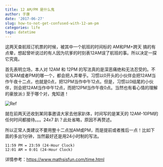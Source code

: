 ```yaml
---
title: 12 AM/PM 是什么鬼
author: 于康
date: '2017-06-27'
slug: how-to-not-get-confused-with-12-am-pm
categories: life
tags: datetime
---
```



这两天查航班订机票的时候，被其中一个航班的时间标的 AM和PM+跨天 搞的有点晕，想起曾听说过的有人因为坑爹的时刻表12AM误了航班的事。所以决定一探它究竟。

首先表明立场，本人对 12AM 和 12PM 的写法真的是深恶痛绝和无法忍受的。不论写AM或者PM的哪一个，都会把人弄晕乎。习惯以0开头的小伙伴会把12AM当作午夜十二点，也就是0点，把12PM当作中午12点。但是，习惯以0结尾的小伙伴，则会把12AM当作中午12点，而把12PM当作午夜0点。当然也有看心情的理解的豪放派:) 至于哪个对，鬼知道！

![Ref](http://i.imgur.com/Bf5PbRG.png)

就在前两天还收到某同事邀请大家去他家趴体，时间写的是某天的 12AM-10PM的任何时间都接待。。。24x7 趴？此处省略，原因不再赘述。

所以正常人类建议不要用整十二点加AM或PM，而是提前或者推后一点！比如下面的多出1分钟，当然最好还是用24小时制的写法。

    11:59 PM = 23:59 (24-Hour Clock)
    12:01 AM = 0:01 (24-Hour Clock)

详情参考：https://www.mathsisfun.com/time.html
